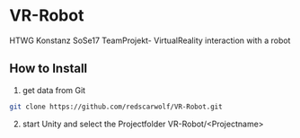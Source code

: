 # VR-Robot
HTWG Konstanz SoSe17 TeamProjekt- VirtualReality interaction with a robot

## How to Install

1. get data from Git
```bash
git clone https://github.com/redscarwolf/VR-Robot.git
```
2. start Unity and select the Projectfolder VR-Robot/\<Projectname\>

